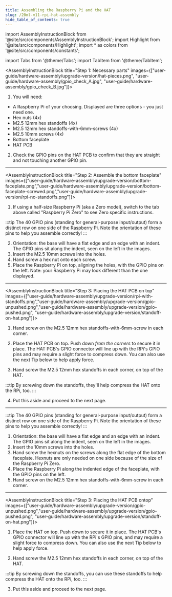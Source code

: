 ```yaml
---
title: Assembling the Raspberry Pi and the HAT
slug: /20ml-v11-rpi-hat-assembly
hide_table_of_contents: true
---
```


import AssemblyInstructionBlock from '@site/src/components/AssemblyInstructionBlock';
import Highlight from '@site/src/components/Highlight';
import * as colors from '@site/src/components/constants';

import Tabs from '@theme/Tabs';
import TabItem from '@theme/TabItem';


<AssemblyInstructionBlock title="Step 1: Necessary parts" images={["user-guide/hardware-assembly/upgrade-version/hat-pieces.png", "user-guide/hardware-assembly/gpio_check_A.jpg", "user-guide/hardware-assembly/gpio_check_B.jpg"]}>

1. You will need:
* A Raspberry Pi of your choosing. Displayed are three options - you just need one.
* <Highlight color={colors.blue}>Hex nuts (4x)</Highlight>
* <Highlight color={colors.red}>M2.5 12mm hex standoffs (4x)</Highlight>
* <Highlight color={colors.magenta}>M2.5 12mm hex standoffs-with-6mm-screws (4x)</Highlight>
* <Highlight color={colors.green}>M2.5 10mm screws (4x)</Highlight>
* <Highlight color={colors.orange}>Bottom faceplate</Highlight>
* <Highlight color={colors.teal}>HAT PCB</Highlight>


2. Check the GPIO pins on the <Highlight color={colors.teal}>HAT PCB</Highlight> to confirm that they are straight and not touching another GPIO pin.

</AssemblyInstructionBlock>

-----

<Tabs>
  <TabItem value="a_or_b" label="Raspberry Pi A or B instructions" default>


<AssemblyInstructionBlock title="Step 2: Assemble the bottom faceplate" images={["user-guide/hardware-assembly/upgrade-version/bottom-faceplate.png","user-guide/hardware-assembly/upgrade-version/bottom-faceplate-screwed.png","user-guide/hardware-assembly/upgrade-version/rpi-no-standoffs.png"]}>


1.  If using a half-size Raspberry Pi (aka a Zero model), switch to the tab above called "Raspberry Pi Zero" to see Zero specific instructions.

:::tip
The 40 GPIO pins (standing for general-purpose input/output) form a distinct row on one side of the Raspberry Pi. Note the orientation of these pins to help you assemble correctly!
:::

2.  Orientation: the base will have a flat edge and an edge with an indent. The GPIO pins sit along the <Highlight color={colors.blue}>indent</Highlight>, seen on the left in the images.
3.  Insert the <Highlight color={colors.red}>M2.5 10mm screws</Highlight> into the holes.
4.  Hand screw a <Highlight color={colors.magenta}>hex nut</Highlight> onto each screw.
5.  Place the Raspberry Pi on top, aligning the holes, with the <Highlight color={colors.green}>GPIO pins</Highlight> on the left. Note: your Raspberry Pi may look different than the one displayed.


</AssemblyInstructionBlock>

-----

<AssemblyInstructionBlock title="Step 3: Placing the HAT PCB on top" images={["user-guide/hardware-assembly/upgrade-version/rpi-with-standoffs.png","user-guide/hardware-assembly/upgrade-version/gpio-unpushed.png","user-guide/hardware-assembly/upgrade-version/gpio-pushed.png", "user-guide/hardware-assembly/upgrade-version/standoff-on-hat.png"]}>

1.  Hand screw on the <Highlight color={colors.blue}>M2.5 12mm hex standoffs-with-6mm-screw</Highlight> in each corner.
2.  Place the HAT PCB on top. <Highlight color={colors.red}>Push down *from the corners*</Highlight> to secure it in place. The HAT PCB's GPIO connector will line up with the RPi's GPIO pins and may require a slight force to compress down. You can also use the next Tip below to help apply force.

3.  Hand screw the <Highlight color={colors.green}>M2.5 12mm hex standoffs</Highlight> in each corner, on top of the HAT.

:::tip
By screwing down the standoffs, they'll help compress the HAT onto the RPi, too.
:::

4.  Put this aside and proceed to the next page.

</AssemblyInstructionBlock>

-----

  </TabItem>
  <TabItem value="zero" label="Raspberry Pi Zero / Zero 2 instructions">
<AssemblyInstructionBlock title="Step 2: Assemble the bottom faceplate" images={["user-guide/hardware-assembly/upgrade-version/bottom-faceplate.png","user-guide/hardware-assembly/upgrade-version/hex-one-side.png","user-guide/hardware-assembly/upgrade-version/rpi-zero.png"]}>

:::tip
The 40 GPIO pins (standing for general-purpose input/output) form a distinct row on one side of the Raspberry Pi. Note the orientation of these pins to help you assemble correctly!
:::

1.  Orientation: the base will have a flat edge and an edge with an indent. The GPIO pins sit along the <Highlight color={colors.blue}>indent</Highlight>, seen on the left in the images.
2.  Insert the 10mm screws into the <Highlight color={colors.red}>holes</Highlight>.
3.  Hand screw the <Highlight color={colors.magenta}>hexnuts</Highlight> on the screws along the flat edge of the bottom faceplate. Hexnuts are only needed on one side because of the size of the Raspberry Pi Zero.
4.  Place the Raspberry Pi along the indented edge of the faceplate, with the <Highlight color={colors.green}>GPIO pins</Highlight> on the left.
5.  Hand screw on the <Highlight color={colors.blue}>M2.5 12mm hex standoffs-with-6mm-screw</Highlight> in each corner.

</AssemblyInstructionBlock>


-----

<AssemblyInstructionBlock title="Step 3: Placing the HAT PCB ontop" images={["user-guide/hardware-assembly/upgrade-version/gpio-unpushed.png","user-guide/hardware-assembly/upgrade-version/gpio-pushed.png", "user-guide/hardware-assembly/upgrade-version/standoff-on-hat.png"]}>

1.  Place the HAT on top. <Highlight color={colors.red}>Push down</Highlight> to secure it in place. The HAT PCB's GPIO connector will line up with the RPi's GPIO pins, and may require a slight force to compress down. You can also use the next Tip below to help apply force.

2.  Hand screw the <Highlight color={colors.green}>M2.5 12mm hex standoffs</Highlight> in each corner, on top of the HAT.

:::tip
By screwing down the standoffs, you can use these standoffs to help compress the HAT onto the RPi, too.
:::

3.  Put this aside and proceed to the next page.

</AssemblyInstructionBlock>

  </TabItem>
</Tabs>
